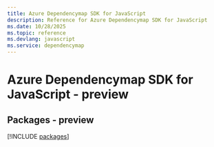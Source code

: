 ```yaml
---
title: Azure Dependencymap SDK for JavaScript
description: Reference for Azure Dependencymap SDK for JavaScript
ms.date: 10/28/2025
ms.topic: reference
ms.devlang: javascript
ms.service: dependencymap
---
```

# Azure Dependencymap SDK for JavaScript - preview
## Packages - preview
[!INCLUDE [packages](dependencymap-index.md)]